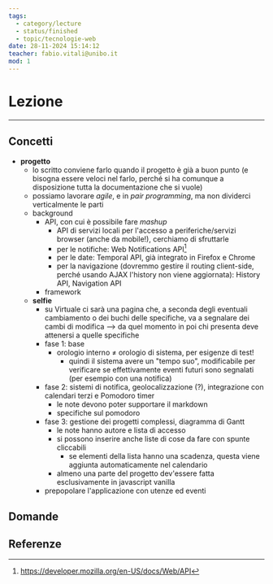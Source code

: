 ```yaml
---
tags:
  - category/lecture
  - status/finished
  - topic/tecnologie-web
date: 28-11-2024 15:14:12
teacher: fabio.vitali@unibo.it
mod: 1
---
```

# Lezione
---
## Concetti
- **progetto**
	- lo scritto conviene farlo quando il progetto è già a buon punto (e bisogna essere veloci nel farlo, perché si ha comunque a disposizione tutta la documentazione che si vuole)
	- possiamo lavorare _agile_, e in _pair programming_, ma non dividerci verticalmente le parti
	- background
		- API, con cui è possibile fare _mashup_
			- API di servizi locali per l'accesso a periferiche/servizi browser (anche da mobile!), cerchiamo di sfruttarle
			- per le notifiche: Web Notifications API[^1]
			- per le date: Temporal API, già integrato in Firefox e Chrome
			- per la navigazione (dovremmo gestire il routing client-side, perché usando AJAX l'history non viene aggiornata): History API, Navigation API
		- framework
	- **selfie**
		- su Virtuale ci sarà una pagina che, a seconda degli eventuali cambiamento o dei buchi delle specifiche, va a segnalare dei cambi di modifica --> da quel momento in poi chi presenta deve attenersi a quelle specifiche
		- fase 1: base
			- orologio interno $\neq$ orologio di sistema, per esigenze di test!
				- quindi il sistema avere un "tempo suo", modificabile per verificare se effettivamente eventi futuri sono segnalati (per esempio con una notifica)
		- fase 2:  sistemi di notifica, geolocalizzazione (?), integrazione con calendari terzi e Pomodoro timer
			- le note devono poter supportare il markdown
			- specifiche sul pomodoro
		- fase 3: gestione dei progetti complessi, diagramma di Gantt
			- le note hanno autore e lista di accesso
			- si possono inserire anche liste di cose da fare con spunte cliccabili
				- se elementi della lista hanno una scadenza, questa viene aggiunta automaticamente nel calendario 
			- almeno una parte del progetto dev'essere fatta esclusivamente in javascript vanilla
		- prepopolare l'applicazione con utenze ed eventi

## Domande

## Referenze
[^1]: https://developer.mozilla.org/en-US/docs/Web/API